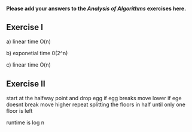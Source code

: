 #### Please add your answers to the ***Analysis of  Algorithms*** exercises here.

## Exercise I

a) linear time O(n)


b) exponetial time 0(2^n)


c) linear time O(n)

## Exercise II

start at the halfway point and drop egg
if egg breaks move lower
if ege doesnt break move higher
repeat splitting the floors in half until only one floor is left

runtime is log n


